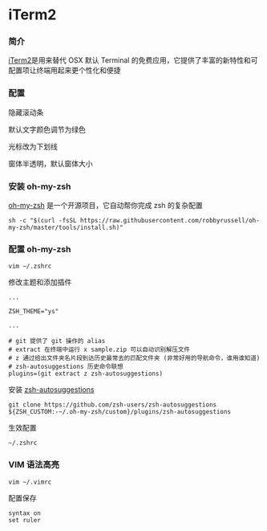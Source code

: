 # iTerm2

### 简介

[iTerm2](https://www.iterm2.com/)是用来替代 OSX 默认 Terminal 的免费应用，它提供了丰富的新特性和可配置项让终端用起来更个性化和便捷

[](https://github.com/wilfordw/markdowns/blob/master/effective_mac/iterm2/images/complete_display.png?raw=true)

### 配置

隐藏滚动条

[](https://github.com/wilfordw/markdowns/blob/master/effective_mac/iterm2/images/appearance_hide_scrollbars.png?raw=true)

默认文字颜色调节为绿色

[](https://github.com/wilfordw/markdowns/blob/master/effective_mac/iterm2/images/colors_setting.png?raw=true)

光标改为下划线

[](https://github.com/wilfordw/markdowns/blob/master/effective_mac/iterm2/images/text_setting.png?raw=true)

窗体半透明，默认窗体大小

[](https://github.com/wilfordw/markdowns/blob/master/effective_mac/iterm2/images/window_setting.png?raw=true)

### 安装 oh-my-zsh

[oh-my-zsh](https://github.com/robbyrussell/oh-my-zsh) 是一个开源项目，它自动帮你完成 zsh 的复杂配置

```shell
sh -c "$(curl -fsSL https://raw.githubusercontent.com/robbyrussell/oh-my-zsh/master/tools/install.sh)"
```

### 配置 oh-my-zsh

```
vim ~/.zshrc
```

修改主题和添加插件

```
...

ZSH_THEME="ys"

...

# git 提供了 git 操作的 alias
# extract 在终端中运行 x sample.zip 可以自动识别解压文件
# z 通过给出文件夹名片段到达历史最常去的匹配文件夹 (非常好用的导航命令，谁用谁知道)
# zsh-autosuggestions 历史命令联想
plugins=(git extract z zsh-autosuggestions) 

```

安装 [zsh-autosuggestions](https://github.com/zsh-users/zsh-autosuggestions)

```
git clone https://github.com/zsh-users/zsh-autosuggestions ${ZSH_CUSTOM:-~/.oh-my-zsh/custom}/plugins/zsh-autosuggestions
```

生效配置

```
~/.zshrc
```

### VIM 语法高亮

```
vim ~/.vimrc
```

配置保存

```
syntax on
set ruler
```